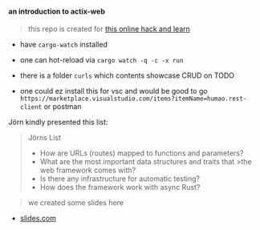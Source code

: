 #### an introduction to actix-web

> this repo is created for [this online hack and learn](https://berline.rs)

* have `cargo-watch` installed
* one can hot-reload via `cargo watch -q -c -x run`

* there is a folder `curls` which contents showcase CRUD on TODO
* one could ez install this for vsc and would be good to go `https://marketplace.visualstudio.com/items?itemName=humao.rest-client` or postman


Jörn kindly presented this list:

> Jörns List
>* How are URLs (routes) mapped to functions and parameters?
>* What are the most important data structures and traits that >the web framework comes with?
>* Is there any infrastructure for automatic testing?
>* How does the framework work with async Rust?

> we created some slides here
* [slides.com](https://slides.com/d/f6Fnztg/live)